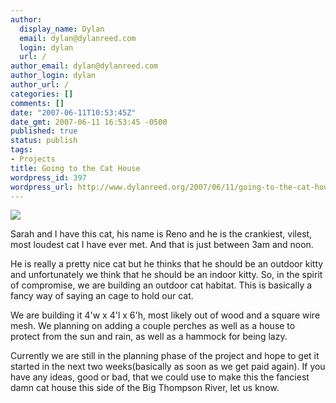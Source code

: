 ```yaml
---
author:
  display_name: Dylan
  email: dylan@dylanreed.com
  login: dylan
  url: /
author_email: dylan@dylanreed.com
author_login: dylan
author_url: /
categories: []
comments: []
date: "2007-06-11T10:53:45Z"
date_gmt: 2007-06-11 16:53:45 -0500
published: true
status: publish
tags:
- Projects
title: Going to the Cat House
wordpress_id: 397
wordpress_url: http://www.dylanreed.org/2007/06/11/going-to-the-cat-house/
---
```


![][1]

   [1]: http://farm1.static.flickr.com/231/513660136_e852f1628e.jpg?v=0

Sarah and I have this cat, his name is Reno and he is the crankiest, vilest, most loudest cat I have ever met. And that is just between 3am and noon.

He is really a pretty nice cat but he thinks that he should be an outdoor kitty and unfortunately we think that he should be an indoor kitty. So, in the spirit of compromise, we are building an outdoor cat habitat. This is basically a fancy way of saying an cage to hold our cat.

We are building it 4'w x 4'l x 6'h, most likely out of wood and a square wire mesh. We planning on adding a couple perches as well as a house to protect from the sun and rain, as well as a hammock for being lazy.

Currently we are still in the planning phase of the project and hope to get it started in the next two weeks(basically as soon as we get paid again). If you have any ideas, good or bad, that we could use to make this the fanciest damn cat house this side of the Big Thompson River, let us know.
